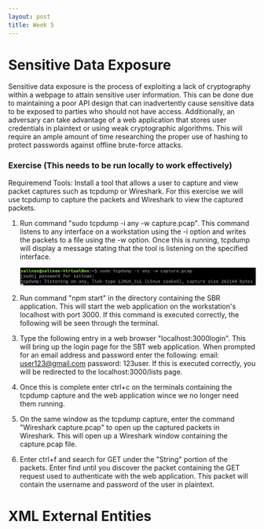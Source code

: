```yaml
---
layout: post
title: Week 5
---
```

# Sensitive Data Exposure
Sensitive data exposure is the process of exploiting a lack of cryptography within a webpage to attain sensitive user information. This can be done due to maintaining a poor API design that can inadvertently cause sensitive data to be exposed to parties who should not have access. Additionally, an adversary can take advantage of a web application that stores user credentials in plaintext or using weak cryptographic algorithms. This will require an ample amount of time researching the proper use of hashing to protect passwords against offline brute-force attacks.

### Exercise (This needs to be run locally to work effectively) 

Requiremend Tools: Install a tool that allows a user to capture and view packet captures such as tcpdump or Wireshark. For this exercise we will use tcpdump to capture the packets and Wireshark to view the captured packets.

1. Run command "sudo tcpdump -i any -w capture.pcap". This command listens to any interface on a workstation using the -i option and writes the packets to a file using the -w option. Once this is running, tcpdump will display a message stating that the tool is listening on the specified interface. 
 
    ![tcpdump Command](/images/SensitiveDataExposure/tcpdump.JPG)

2. Run command "npm start" in the directory containing the SBR application. This will start the web application on the workstation's localhost with port 3000. If this command is executed correctly, the following will be seen through the terminal. 

3. Type the following entry in a web browser "localhost:3000login". This will bring up the login page for the SBT web application. When prompted for an email address and password enter the following: email: user123@gmail.com password: 123user. If this is executed correctly, you will be redirected to the localhost:3000/lists page. 

4. Once this is complete enter ctrl+c on the terminals containing the tcpdump capture and the web application wince we no longer need them running. 

5. On the same window as the tcpdump capture, enter the command "Wireshark capture.pcap" to open up the captured packets in Wireshark. This will open up a Wireshark window containing the capture.pcap file.  

6. Enter ctrl+f and search for GET under the "String" portion of the packets. Enter find until you discover the packet containing the GET request used to authenticate with the web application. This packet will contain the username and password of the user in plaintext.


# XML External Entities
